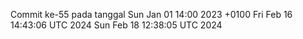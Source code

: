 Commit ke-55 pada tanggal Sun Jan 01 14:00 2023 +0100
Fri Feb 16 14:43:06 UTC 2024
Sun Feb 18 12:38:05 UTC 2024
